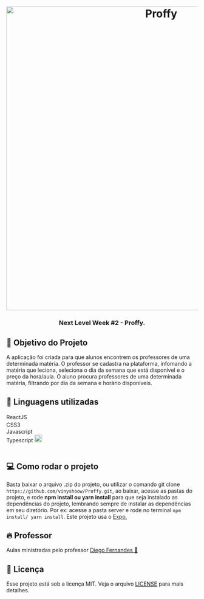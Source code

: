 <h1 align="center">
  <img alt="Proffy" src="https://user-images.githubusercontent.com/60045489/89305451-0862c680-d645-11ea-9f88-a4c9446e7d72.gif" width="800px" />
</h1>

<h3 align="center">
  Next Level Week #2 - Proffy.
</h3>

## :tophat: Objetivo do Projeto
A aplicação foi criada para que alunos encontrem os professores de uma determinada matéria. O professor se cadastra na plataforma, infomando a matéria que leciona, seleciona o dia da semana que está disponível e o preço da hora/aula. O aluno procura professores de uma determinada matéria, filtrando por dia da semana e horário disponíveis.

## :rocket: Linguagens utilizadas
  ReactJS <img src="https://cdn.worldvectorlogo.com/logos/react.svg" width="20px" height="15px"> <br/>
  CSS3  <img src="https://breitembach.github.io/assets/icons/css.png" width="20px" height="17px"><br/>
  Javascript <img src="https://img1.gratispng.com/20180809/rok/kisspng-javascript-and-jquery-interactive-front-end-web-d--5b6cfa25cf8a30.0077362015338685818501.jpg" width="20px" height="15px"><br />
  Typescript <img src="https://encrypted-tbn0.gstatic.com/images?q=tbn%3AANd9GcQWMKVBJ_CZ61ofL_QC6KgtbZj9zYrJPrSyCw&usqp=CAU" width="20px" height="20px"><br/> <br/>
  
## :computer: Como rodar o projeto
Basta baixar o arquivo .zip do projeto, ou utilizar o comando git clone `https://github.com/vinyshoow/Proffy.git`, ao baixar, acesse as pastas do projeto, e rode <b>npm install ou yarn install</b> para que seja instalado as dependências do projeto, lembrando sempre de instalar as dependências em seu diretório. Por ex: acesse a pasta server e rode no terminal `npm install/ yarn install`. Este projeto usa o <a href="https://expo.io/learn">Expo.</a>
  
  
## :fire: Professor
Aulas ministradas pelo professor <a href="https://github.com/diego3g">Diego Fernandes :rocket:</a><br/> 

## :memo: Licença
Esse projeto está sob a licença MIT. Veja o arquivo [LICENSE](LICENSE.md) para mais detalhes.
